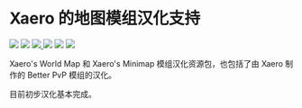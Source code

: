 # Xaero 的地图模组汉化支持

[![](https://img.shields.io/badge/progress-100%25-00CC00.svg?style=flat-square)](https://github.com/CMBill/Xaeros_Maps_Chinese_Support)
[![](https://img.shields.io/badge/version-v0.0.1--beta-orange.svg?style=flat-square)](https://github.com/CMBill/Xaeros_Maps_Chinese_Support/releases/tag/v0.0.1-beta)
[![](https://img.shields.io/badge/Minecraft-1.17.1-informational.svg?style=flat-square) ](https://www.minecraft.net/)
[![](https://img.shields.io/badge/Xaero's_World_Map-1.17.3--fabric-informational.svg?style=flat-square)](https://chocolateminecraft.com/worldmap.php)
[![](https://img.shields.io/badge/Xaero's_Minimap-21.19.0--fabric-informational.svg?style=flat-square)](https://chocolateminecraft.com/minimap2.php)
[![](https://img.shields.io/badge/Better_PVP_Mod-21.19.0--fabric-informational.svg?style=flat-square)](https://chocolateminecraft.com/betterpvp2.php)

Xaero's World Map 和 Xaero's Minimap 模组汉化资源包，也包括了由 Xaero 制作的 Better PvP 模组的汉化。

目前初步汉化基本完成。
